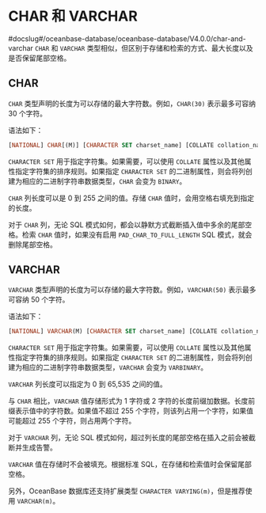 CHAR 和 VARCHAR 
===================================
#docslug#/oceanbase-database/oceanbase-database/V4.0.0/char-and-varchar
`CHAR` 和 `VARCHAR` 类型相似，但区别于存储和检索的方式、最大长度以及是否保留尾部空格。

CHAR 
-------------------------

`CHAR` 类型声明的长度为可以存储的最大字符数。例如，`CHAR(30)` 表示最多可容纳 30 个字符。

语法如下：

```sql
[NATIONAL] CHAR[(M)] [CHARACTER SET charset_name] [COLLATE collation_name]
```



`CHARACTER SET` 用于指定字符集。如果需要，可以使用 `COLLATE` 属性以及其他属性指定字符集的排序规则。如果指定 `CHARACTER SET` 的二进制属性，则会将列创建为相应的二进制字符串数据类型，`CHAR` 会变为 `BINARY`。

`CHAR` 列长度可以是 0 到 255 之间的值。存储 `CHAR` 值时，会用空格右填充到指定的长度。

对于 `CHAR` 列，无论 SQL 模式如何，都会以静默方式截断插入值中多余的尾部空格。检索 `CHAR` 值时，如果没有启用 `PAD_CHAR_TO_FULL_LENGTH` SQL 模式，就会删除尾部空格。

VARCHAR 
----------------------------

`VARCHAR` 类型声明的长度为可以存储的最大字符数。例如，`VARCHAR(50)` 表示最多可容纳 50 个字符。

语法如下：

```sql
[NATIONAL] VARCHAR(M) [CHARACTER SET charset_name] [COLLATE collation_name]
```



`CHARACTER SET` 用于指定字符集。如果需要，可以使用 `COLLATE` 属性以及其他属性指定字符集的排序规则。如果指定 `CHARACTER SET` 的二进制属性，则会将列创建为相应的二进制字符串数据类型，`VARCHAR` 会变为 `VARBINARY`。

`VARCHAR` 列长度可以指定为 0 到 65,535 之间的值。

与 `CHAR` 相比，`VARCHAR` 值存储形式为 1 字符或 2 字符的长度前缀加数据。长度前缀表示值中的字符数。如果值不超过 255 个字符，则该列占用一个字符，如果值可能超过 255 个字符，则占用两个字符。

对于 `VARCHAR` 列，无论 SQL 模式如何，超过列长度的尾部空格在插入之前会被截断并生成告警。

`VARCHAR` 值在存储时不会被填充。根据标准 SQL，在存储和检索值时会保留尾部空格。

另外，OceanBase 数据库还支持扩展类型 `CHARACTER VARYING(m)`，但是推荐使用 `VARCHAR(m)`。
